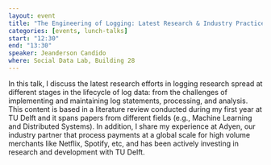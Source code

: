 ```yaml
---
layout: event
title: "The Engineering of Logging: Latest Research & Industry Practices"
categories: [events, lunch-talks]
start: "12:30"
end: "13:30"
speaker: Jeanderson Candido
where: Social Data Lab, Building 28
---
```


In this talk, I discuss the latest research efforts in logging research spread at different stages in the lifecycle of log 
data: from the challenges of implementing and maintaining log statements, processing, and analysis.
This content is based in a literature review conducted during my first year at TU Delft and it spans papers from different 
fields (e.g., Machine Learning and Distributed Systems).
In addition, I share my experience at Adyen, our industry partner that process payments at a global scale for high volume 
merchants like Netflix, Spotify, etc, and has been actively investing in research and development with TU Delft.
